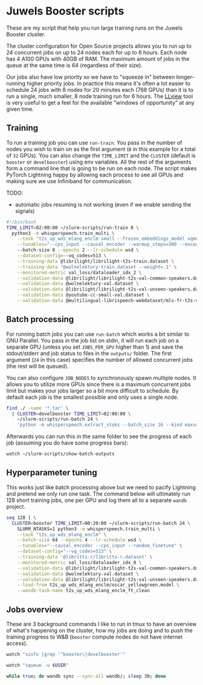 # Juwels Booster scripts

These are my script that help you run large training runs on the Juwels Booster cluster.

The cluster configuration for Open Source projects allows you to run up to 24 concurrent jobs
on up to 24 nodes each for up to 6 hours. Each node has 4 A100 GPUs with 40GB of RAM. The maximum
amount of jobs in the queue at the same time is 64 (regardless of their size).

Our jobs also have low priority so we have to "squeeze in" between longer-running higher priority jobs.
In practice this means it's often a lot easier to schedule 24 jobs with 8 nodes for 20
minutes each (768 GPUs) than it is to run a single, much smaller, 8 node training run for 6 hours. The 
[LLview](https://llview.fz-juelich.de/juwels_booster/index.html?config=/data/ll/user&project=cstdl#page=live&sort_col=Userid&sort_dir=asc) tool is very useful to get a feel for the available "windows of opportunity" at any given time.

## Training

To run a training job you can use `run-train`. You pass in the number of nodes you wish to
train on as the first argument (`8` in this example for a total of `32` GPUs). You can also
change the `TIME_LIMIT` and the `CLUSTER` (default is `booster` or `develbooster`) using env
variables. All the rest of the arguments form a command line that is going to be run on each node.
The script makes PyTorch Lightning happy by allowing each process to see all GPUs and making
sure we use Infiniband for communication.

TODO:
- automatic jobs resuming is not working (even if we enable sending the signals)

```bash
#!/bin/bash
TIME_LIMIT=02:00:00 ~/slurm-scripts/run-train 8 \
  python3 -m whisperspeech.train_multi \
    --task "t2s_up_wds_mlang_enclm small --frozen_embeddings_model vqmodel-medium-en+pl-512c-dim64.model" \
    --tunables="--cps_input --causal_encoder --warmup_steps=300 --encoder_depth_ratio=.75"
    --batch-size 8 --epochs 2 --lr-schedule wsd \
    --dataset-config=--vq_codes=513 \
    --training-data @librilight/librilight-t2s-train.dataset \
    --training-data "@wolnelektury-train.dataset --weight=.1" \
    --monitored-metric val_loss/dataloader_idx_2 \
    --validation-data @librilight/librilight-t2s-val-common-speakers.dataset \
    --validation-data @wolnelektury-val.dataset \
    --validation-data @librilight/librilight-t2s-val-unseen-speakers.dataset \
    --validation-data @youtube-cc-small-val.dataset \
    --validation-data @multilingual-librispeech-webdataset/mls-fr-t2s-val-unseen-speakers.dataset
```

## Batch processing

For running batch jobs you can use `run-batch` which works a bit similar to GNU Parallel.
You pass in the job list on stdin, it will run each job on a separate GPU (unless you set
`JOBS_PER_GPU` higher than 1) and save the stdout/stderr and job status to files in the
`outputs/` folder. The first argument (`24` in this case) specifies the number of allowed
concurrent jobs (the rest will be queued).

You can also configure `JOB_NODES` to synchronously spawn multiple nodes.
It allows you to utilize more GPUs since there is a maximum concurrent jobs limit but makes
your jobs larger so a bit more difficult to schedule. By default each job is the smallest
possible and only uses a single node.

```bash
find ./ -name '*.tar' \
  | CLUSTER=develbooster TIME_LIMIT=02:00:00 \
    ~/slurm-scripts/run-batch 24 \
    'python -m whisperspeech.extract_stoks --batch_size 16 --kind maxvad --vq_model ~/clapa1/scratch/vqmodel-medium-en+pl-512c-dim64.model $FILE'
```

Afterwards you can run this in the same folder to see the progress of each job (assuming you do have some progress bars):

```bash
watch ~/slurm-scripts/show-batch-outputs
```

## Hyperparameter tuning

This works just like batch processing above but we need to pacify Lightning and pretend we only run one task. The command
below will ultimately run 128 short training jobs, one per GPU and log them all to a separate `wandb` project.

```bash
seq 128 | \
  CLUSTER=booster TIME_LIMIT=00:20:00 ~/slurm-scripts/run-batch 24 \
    SLURM_NTASKS=1 python3 -m whisperspeech.train_multi \
    --task "t2s_up_wds_mlang_enclm" \
    --batch-size 64 --epochs 4 --lr-schedule wsd \
    --tunables="--causal_encoder --cps_input --random_finetune" \
    --dataset-config="--vq_codes=513" \
    --training-data '@libritts-r/libritts-r.dataset' \
    --monitored-metric val_loss/dataloader_idx_0 \
    --validation-data @librilight/librilight-t2s-val-common-speakers.dataset \
    --validation-data @wolnelektury-val.dataset \
    --validation-data @librilight/librilight-t2s-val-unseen-speakers.dataset \
    --load-from t2s_up_wds_mlang_enclm/oscar_yellowgreen.model \
    --wandb-task-name t2s_up_wds_mlang_enclm_ft_clean
```

## Jobs overview

These are 3 background commands I like to run in tmux to have an overview of what's happening on the cluster,
how my jobs are doing and to push the training progress to W&B (`booster` compute nodes do not have internet access).

```bash
watch "sinfo |grep '^booster\|develbooster'"
```

```bash
watch "squeue -u $USER"
```

```bash
while true; do wandb sync --sync-all wandb/; sleep 30; done
```
